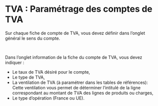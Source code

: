 # TVA : Paramétrage des comptes de TVA






Sur chaque fiche de compte de TVA, vous devez définir dans l’onglet général le sens du compte.


 


Dans l’onglet information de la fiche du compte de TVA, vous devez indiquer :


* Le taux de TVA désiré pour le compte,
* Le type de TVA,
* La ventilation de TVA (à paramétrer dans les tables de références): Cette ventilation vous permet de déterminer l’intitulé de la ligne correspondant au montant de TVA des lignes de produits ou charges,
* Le type d’opération (France ou UE).


